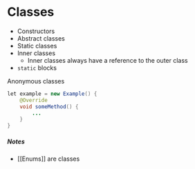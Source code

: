 # Classes

- Constructors
- Abstract classes
- Static classes
- Inner classes
	- Inner classes always have a reference to the outer class
- `static` blocks

Anonymous classes

```java
let example = new Example() {
	@Override
	void someMethod() {
		...
	}
}
```



##### Notes
- [[Enums]] are classes
